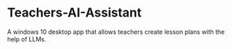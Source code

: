 # Teachers-AI-Assistant
A windows 10 desktop app that allows teachers create lesson plans with the help of LLMs.
